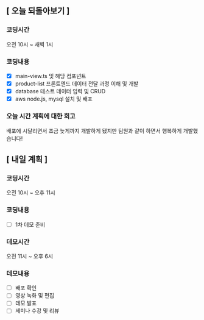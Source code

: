 ## [ 오늘 되돌아보기 ]

### 코딩시간

오전 10시 ~ 새벽 1시

### 코딩내용

- [x] main-view.ts 및 해당 컴포넌트
- [x] product-list 프론트엔드 데이터 전달 과정 이해 및 개발
- [x] database 테스트 데이터 입력 및 CRUD
- [x] aws node.js, mysql 설치 및 배포

### 오늘 시간 계획에 대한 회고

배포에 시달리면서 조금 늦게까지 개발하게 됐지만 팀원과 같이 하면서
행복하게 개발했습니다!

## [ 내일 계획 ]

### 코딩시간

오전 10시 ~ 오후 11시

### 코딩내용

- [ ] 1차 데모 준비

### 데모시간

오전 11시 ~ 오후 6시

### 데모내용

- [ ] 배포 확인
- [ ] 영상 녹화 및 편집
- [ ] 데모 발표
- [ ] 세미나 수강 및 리뷰
